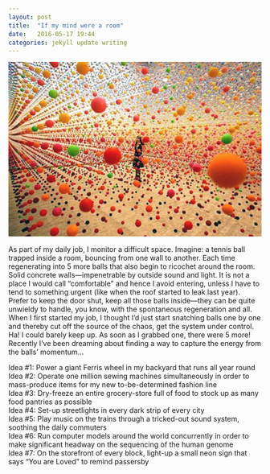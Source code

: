 ```yaml
---
layout: post
title:  "If my mind were a room"
date:   2016-05-17 19:44
categories: jekyll update writing
---
```

![Bouncing](/assets/bouncy.jpg)

As part of my daily job, I monitor a difficult space. Imagine: a tennis ball trapped inside a room, bouncing from one wall to another. Each time regenerating into 5 more balls that also begin to ricochet around the room. Solid concrete walls—impenetrable by outside sound and light. It is not a place I would call “comfortable” and hence I avoid entering, unless I have to tend to something urgent (like when the roof started to leak last year). Prefer to keep the door shut, keep all those balls inside—they can be quite unwieldy to handle, you know, with the spontaneous regeneration and all. When I first started my job, I thought I’d just start snatching balls one by one and thereby cut off the source of the chaos, get the system under control.  Ha! I could barely keep up. As soon as I grabbed one, there were 5 more! Recently I’ve been dreaming about finding a way to capture the energy from the balls’ momentum…

Idea #1: Power a giant Ferris wheel in my backyard that runs all year round  
Idea #2: Operate one million sewing machines simultaneously in order to mass-produce items for my new to-be-determined fashion line  
Idea #3: Dry-freeze an entire grocery-store full of food to stock up as many food pantries as possible  
Idea #4: Set-up streetlights in every dark strip of every city  
Idea #5: Play music on the trains through a tricked-out sound system, soothing the daily commuters  
Idea #6: Run computer models around the world concurrently in order to make significant headway on the sequencing of the human genome  
Idea #7: On the storefront of every block, light-up a small neon sign that says “You are Loved” to remind passersby  
  
